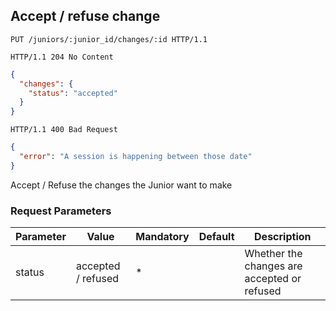 ## Accept / refuse change

```http
PUT /juniors/:junior_id/changes/:id HTTP/1.1
```

```http
HTTP/1.1 204 No Content
```

```json
{
  "changes": {
    "status": "accepted"
  }
}
```

```http
HTTP/1.1 400 Bad Request
```

```json
{
  "error": "A session is happening between those date"
}
```

Accept / Refuse the changes the Junior want to make

### Request Parameters

Parameter                     |  Value                    | Mandatory | Default | Description
----------------------------- | ------------------------- | --------- |-------- | ----------
status                        | accepted / refused        | *         |         | Whether the changes are accepted or refused
